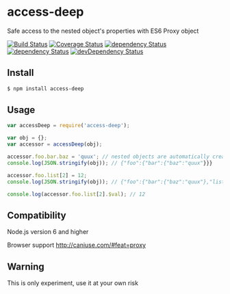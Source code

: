 # access-deep
Safe access to the nested object's properties with ES6 Proxy object

<a href="https://travis-ci.org/forceuser/access-deep" target="_blank">![Build Status](https://travis-ci.org/forceuser/access-deep.svg?branch=master)</a>
<a href="https://codecov.io/gh/forceuser/access-deep" target="_blank">![Coverage Status](https://img.shields.io/codecov/c/github/forceuser/access-deep/master.svg)</a>
<a href="https://www.npmjs.com/package/access-deep" target="_blank">![dependency Status](https://img.shields.io/npm/v/access-deep.svg)</a>
<a href="https://david-dm.org/forceuser/access-deep" target="_blank">![dependency Status](https://david-dm.org/forceuser/access-deep.svg)</a>
<a href="https://david-dm.org/forceuser/access-deep#info=devDependencies" target="_blank">![devDependency Status](https://david-dm.org/forceuser/access-deep/dev-status.svg)</a>

## Install

```bash
$ npm install access-deep
```

## Usage

```js
var accessDeep = require('access-deep');

var obj = {};
var accessor = accessDeep(obj);

accessor.foo.bar.baz = 'quux'; // nested objects are automatically created
console.log(JSON.stringify(obj)); // {"foo":{"bar":{"baz":"quux"}}}

accessor.foo.list[2] = 12;
console.log(JSON.stringify(obj)); // {"foo":{"bar":{"baz":"quux"},"list":[null,12]}}

console.log(accessor.foo.list[2].$val); // 12

```

## Compatibility

Node.js version 6 and higher

Browser support http://caniuse.com/#feat=proxy

## Warning

This is only experiment, use it at your own risk
